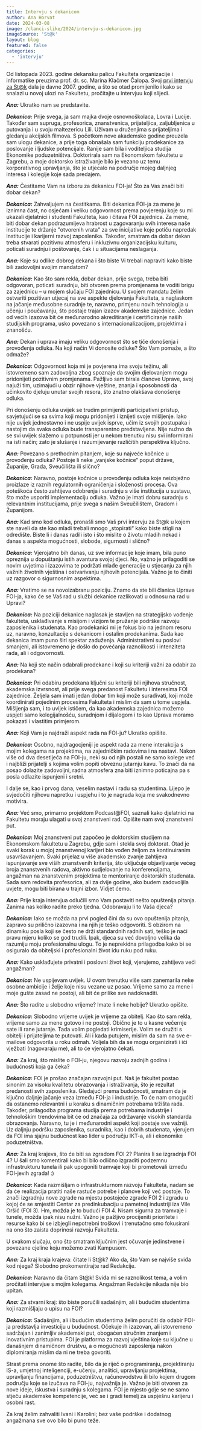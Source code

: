 ```yaml
---
title: Intervju s dekanicom
author: Ana Horvat
date: 2024-03-08
image: /clanci-slike/2024/intervju-s-dekanicom.jpg
imageSource: 'St@k'
layout: blog
featured: false
categories:
  - 'intervju'
---
```


Od listopada 2023. godine dekansku palicu Fakulteta organizacije i informatike preuzima prof. dr. sc. Marina Klačmer Čalopa. Svoj [prvi intervju za St@k](https://stak.foi.hr/casopisi/7) dala je davne 2007. godine, a što se otad promijenilo i kako se snalazi u novoj ulozi na Fakultetu, pročitajte u intervjuu koji slijedi.

**_Ana:_** Ukratko nam se predstavite.

**_Dekanica:_** Prije svega, ja sam majka dvoje osnovnoškolaca, Lovra i Lucije. Također sam supruga, profesorica, znanstvenica, prijateljica, zaljubljenica u putovanja i u svoju maltezericu Lili. Uživam u druženjima s prijateljima i gledanju akcijskih filmova. S početkom nove akademske godine preuzela sam ulogu dekanice, a prije toga obnašala sam funkciju prodekanice za poslovanje i ljudske potencijale. Ranije sam bila i voditeljica studija Ekonomike poduzetništva. Doktorirala sam na Ekonomskom fakultetu u Zagrebu, a moje doktorsko istraživanje bilo je vezano uz temu korporativnog upravljanja, što je utjecalo na područje mojeg daljnjeg interesa i kolegije koje sada predajem.

**_Ana:_** Čestitamo Vam na izboru za dekanicu FOI-ja! Što za Vas znači biti dobar dekan?

**_Dekanica:_** Zahvaljujem na čestitkama. Biti dekanica FOI-ja za mene je iznimna čast, no osjećam i veliku odgovornost prema povjerenju koje su mi ukazali djelatnici i studenti Fakulteta, kao i čitava FOI zajednica. Za mene, biti dobar dekan podrazumijeva hrabrost u zagovaranju svih interesa naše institucije te držanje "otvorenih vrata" za sve inicijative koje potiču napredak institucije i karijerni razvoj zaposlenika. Također, smatram da dobar dekan treba stvarati pozitivnu atmosferu i inkluzivnu organizacijsku kulturu, poticati suradnju i poštovanje, čak i u situacijama neslaganja.

**_Ana:_** Koje su odlike dobrog dekana i što biste Vi trebali napraviti kako biste bili zadovoljni svojim mandatom?

**_Dekanica:_** Kao što sam rekla, dobar dekan, prije svega, treba biti odgovoran, poticati suradnju, biti otvoren prema promjenama te voditi brigu za zajednicu – u mojem slučaju FOI zajednicu. U svojem mandatu želim ostvariti pozitivan utjecaj na sve aspekte djelovanja Fakulteta, s naglaskom na jačanje međusobne suradnje te, naravno, primjenu novih tehnologija u učenju i poučavanju, što postaje trajan izazov akademske zajednice. Jedan od većih izazova bit će međunarodno akreditiranje i certificiranje naših studijskih programa, usko povezano s internacionalizacijom, projektima i znanošću.

**_Ana:_** Dekan i uprava imaju veliku odgovornost što se tiče donošenja i provođenja odluka. Na koji način Vi donosite odluke? Što Vam pomaže, a što odmaže?

**_Dekanica:_** Odgovornost koja mi je povjerena ima svoju težinu, ali istovremeno sam zadovoljna zbog spoznaje da svojim djelovanjem mogu pridonijeti pozitivnim promjenama. Pažljivo sam birala članove Uprave, svoj najuži tim, uzimajući u obzir njihove vještine, znanja i sposobnosti da učinkovito djeluju unutar svojih resora, što znatno olakšava donošenje odluka.

Pri donošenju odluka uvijek se trudim primijeniti participativni pristup, savjetujući se sa svima koji mogu pridonijeti i iznijeti svoje mišljenje. Iako nije uvijek jednostavno i ne uspije uvijek isprve, učim iz svojih postupaka i nastojim da svaka odluka bude transparentno predstavljena. Nije nužno da se svi uvijek slažemo u potpunosti jer u nekom trenutku nisu svi informirani na isti način; zato je slušanje i razumijevanje različitih perspektiva ključno.

**_Ana:_** Povezano s prethodnim pitanjem, koje su najveće kočnice u provođenju odluka? Postoje li neke „vanjske kočnice“ poput države, Županije, Grada, Sveučilišta ili slično?

**_Dekanica:_** Naravno, postoje kočnice u provođenju odluka koje neizbježno proizlaze iz raznih regulatornih ograničenja i složenosti procesa. Ova poteškoća često zahtijeva odobrenja i suradnju s više institucija u sustavu, što može usporiti implementaciju odluka. Važno je imati dobru suradnju s relevantnim institucijama, prije svega s našim Sveučilištem, Gradom i Županijom.

**_Ana:_** Kad smo kod odluka, pronašli smo Vaš prvi intervju za St@k u kojem ste naveli da ste kao mladi trebali mnogo „stopirati“ kako biste stigli na odredište. Biste li i danas radili isto i što mislite o životu mladih nekad i danas s aspekta mogućnosti, slobode, sigurnosti i slično?

**_Dekanica:_** Vjerojatno bih danas, uz sve informacije koje imam, bila puno opreznija u dopuštanju istih avantura svojoj djeci. No, važno je prilagoditi se novim uvjetima i izazovima te podržati mlađe generacije u stjecanju za njih važnih životnih vještina i ostvarivanju njihovih potencijala. Važno je to činiti uz razgovor o sigurnosnim aspektima.

**_Ana:_** Vratimo se na novoizabranu poziciju. Znamo da ste bili članica Uprave FOI-ja, kako će se Vaš rad u službi dekanice razlikovati u odnosu na rad u Upravi?

**_Dekanica:_** Na poziciji dekanice naglasak je stavljen na strategijsko vođenje fakulteta, usklađivanje s misijom i vizijom te pružanje podrške razvoju zaposlenika i studenata. Kao prodekanici mi je fokus bio na jednom resoru uz, naravno, konzultacije s dekanicom i ostalim prodekanima. Sada kao dekanica imam puno širi spektar zaduženja. Administrativni su poslovi smanjeni, ali istovremeno je došlo do povećanja raznolikosti i intenziteta rada, ali i odgovornosti.

**_Ana:_** Na koji ste način odabrali prodekane i koji su kriteriji važni za odabir za prodekana?

**_Dekanica:_** Pri odabiru prodekana ključni su kriteriji bili njihova stručnost, akademska izvrsnost, ali prije svega predanost Fakultetu i interesima FOI zajednice. Željela sam imati jedan dobar tim koji može surađivati, koji može koordinirati pojedinim procesima Fakulteta i mislim da sam u tome uspjela. Mišljenja sam, i to uvijek ističem, da kao akademska zajednica možemo uspjeti samo kolegijalnošću, suradnjom i dijalogom i to kao Uprava moramo pokazati i vlastitim primjerom.

**_Ana:_** Koji Vam je najdraži aspekt rada na FOI-ju? Ukratko opišite.

**_Dekanica:_** Osobno, najdragocjeniji je aspekt rada za mene interakcija s mojim kolegama na projektima, na zajedničkim radovima i na nastavi. Nakon više od dva desetljeća na FOI-ju, neki su od njih postali ne samo kolege već i najbliži prijatelji s kojima volim popiti obveznu jutarnju kavu. To znači da na posao dolazite zadovoljni, radna atmosfera zna biti iznimno poticajna pa s posla odlazite ispunjeni i sretni.

I dalje se, kao i prvog dana, veselim nastavi i radu sa studentima. Lijepo je svjedočiti njihovu napretku i uspjehu i to je nagrada koja me svakodnevno motivira.

**_Ana:_** Već smo, primarno projektom Podcast@FOI, saznali kako djelatnici na Fakultetu moraju ulagati u svoj znanstveni rad. Opišite nam svoj znanstveni put.

**_Dekanica:_** Moj znanstveni put započeo je doktorskim studijem na Ekonomskom fakultetu u Zagrebu, gdje sam i stekla svoj doktorat. Otad je svaki korak u mojoj znanstvenoj karijeri bio vođen željom za kontinuiranim usavršavanjem. Svaki prijelaz u više akademsko zvanje zahtijeva ispunjavanje sve viših znanstvenih kriterija, što uključuje objavljivanje većeg broja znanstvenih radova, aktivno sudjelovanje na konferencijama, angažman na znanstvenim projektima te mentoriranje doktorskih studenata. Sada sam redovita profesorica, ali za dvije godine, ako budem zadovoljila uvjete, mogu biti birana u trajni izbor. Vidjet ćemo.

**_Ana:_** Prije kraja intervjua odlučili smo Vam postaviti nešto opuštenija pitanja. Zanima nas koliko radite preko tjedna. Odobravaju li to Vaša djeca?

**_Dekanica:_** Iako se možda na prvi pogled čini da su ovo opuštenija pitanja, zapravo su prilično izazovna i na njih je teško odgovoriti. S obzirom na dinamiku posla koji se često ne drži standardnih radnih sati, teško je naći pravu mjeru koliko se god trudili. Ipak, djeca su već dovoljno velika da razumiju moju profesionalnu ulogu. To je neprekidna prilagodba kako bi se osiguralo da obiteljski i profesionalni život idu ruku pod ruku.

**_Ana:_** Kako usklađujete privatni i poslovni život koji, vjerujemo, zahtijeva veći angažman?

**_Dekanica:_** Ne uspijevam uvijek. U ovom trenutku više sam zanemarila neke osobne ambicije i želje koje nisu vezane uz posao. Vrijeme samo za mene i moje gušte zasad ne postoji, ali bit će prilike sve nadoknaditi.

**_Ana:_** Što radite u slobodno vrijeme? Imate li neke hobije? Ukratko opišite.

**_Dekanica:_** Slobodno vrijeme uvijek je vrijeme za obitelj.  Kao što sam rekla, vrijeme samo za mene gotovo i ne postoji. Obično je to u kasne večernje sate ili rane jutarnje. Tada volim pogledati krimiserije. Volim se družiti s obitelji i prijateljima te putovati. Ali i kada putujem, mislim da sam na sve e-mailove odgovorila u roku odmah. Voljela bih da se mogu organizirati i ići vježbati (nagovaraju me), ali to će vjerojatno čekati.

**_Ana:_** Za kraj, što mislite o FOI-ju, njegovu razvoju zadnjih godina i budućnosti koja ga čeka?

**_Dekanica:_** FOI je prošao značajan razvojni put. Naš je fakultet postao sinonim za visoku kvalitetu obrazovanja i istraživanja, što je rezultat predanosti svih zaposlenika. Gledajući prema budućnosti, smatram da je ključno daljnje jačanje veza između FOI-ja i industrije. To će nam omogućiti da ostanemo relevantni i u koraku s dinamičnim potrebama tržišta rada. Također, prilagodba programa studija prema potrebama industrije i tehnološkim trendovima bit će od značaja za održavanje visokih standarda obrazovanja. Naravno, tu je i međunarodni aspekt koji postaje sve važniji. Uz daljnju podršku zaposlenika, suradnika, kao i dobrih studenata, vjerujem da FOI ima sjajnu budućnost kao lider u području IKT-a, ali i ekonomike poduzetništva.

**_Ana:_** Za kraj krajeva, što će biti sa zgradom FOI 2? Planira li se izgradnja FOI 4? U šali smo komentirali kako bi bilo odlično izgraditi podzemnu infrastrukturu tunela ili pak upogoniti tramvaje koji bi prometovali između FOI-jevih zgrada! :)

**_Dekanica:_** Kada razmišljam o infrastrukturnom razvoju Fakulteta, nadam se da će realizacija pratiti naše rastuće potrebe i planove koji već postoje. To znači izgradnju nove zgrade na mjestu postojeće zgrade FOI 2 i zgradu u kojoj će se smjestiti Centar za predinkubaciju u pametnoj industriji iza Vile Oršić (FOI 3). Hm, možda je to budući FOI 4. Nisam sigurna za tramvaje i tunele, možda ipak nisu nužni. Važno je pažljivo procijeniti prioritete i resurse kako bi se izbjegli nepotrebni troškovi i trenutačno smo fokusirani na ono što zaista doprinosi razvoju Fakulteta.

U svakom slučaju, ono što smatram ključnim jest očuvanje jedinstvene i povezane cjeline koju možemo zvati Kampusom.

**_Ana:_** Za kraj kraja krajeva: čitate li St@k? Ako da, što Vam se najviše sviđa kod njega? Slobodno prokomentirajte rad Redakcije.

**_Dekanica:_** Naravno da čitam St@k! Sviđa mi se raznolikost tema, a volim pročitati intervjue s mojim kolegama. Angažman Redakcije nikada nije bio upitan.

**_Ana:_** Za stvarni kraj: što biste poručili sadašnjim, ali i budućim studentima koji razmišljaju o upisu na FOI?

**_Dekanica:_** Sadašnjim, ali i budućim studentima želim poručiti da odabir FOI-ja predstavlja investiciju u budućnost. Očekuje ih izazovan, ali istovremeno sadržajan i zanimljiv akademski put, obogaćen stručnim znanjem i inovativnim pristupima. FOI je platforma za razvoj vještina koje su ključne u današnjem dinamičnom društvu, a o mogućnosti zaposlenja nakon diplomiranja mislim da ni ne treba govoriti.

Strast prema onome što radite, bilo da je riječ o programiranju, projektiranju IS-a, umjetnoj inteligenciji, e-učenju, analitici, upravljanju projektima, upravljanju financijama, poduzetništvu, računovodstvu ili bilo kojem drugom području koje se izučava na FOI-ju, najvažnija je. Važno je biti otvoren za nove ideje, iskustva i suradnju s kolegama. FOI je mjesto gdje se ne samo stječu akademske kompetencije, već se i gradi temelj za uspješnu karijeru i osobni rast.

Za kraj želim zahvaliti Ivani i Karolini; bez vaše podrške i dodatnog angažmana sve ovo bilo bi puno teže.